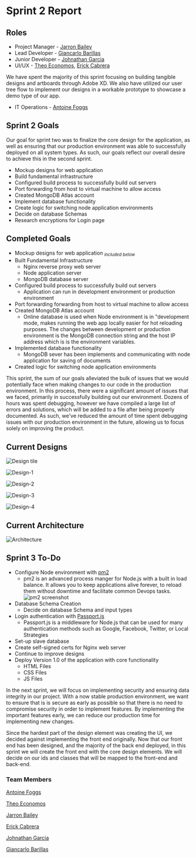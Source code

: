 # Sprint 2 Report

## Roles

- Project Manager - [Jarron Bailey](https://github.com/jarronb)
- Lead Developer - [Giancarlo Barillas](https://github.com/giancarlobarillas)
- Junior Developer - [Johnathan Garcia](https://github.com/)
- UI/UX - [Theo Economos](https://github.com/teconomo), [Erick Cabrera](https://github.com/ecabrera796)

We have spent the majority of this sprint focusing on building tangible designs and artboards through Adobe XD. We also have utilized our user tree flow to implement our designs in a workable prototype to showcase a demo type of our app. 

- IT Operations - [Antoine Foggs](https://github.com/AFoggs)

## Sprint 2 Goals

Our goal for sprint two was to finalize the core design for the application, as well as ensuring that our production environment was able to successfully deployed on all system types. As such, our goals reflect our overall desire to achieve this in the second sprint.

- Mockup designs for web application
- Build fundamental infrastructure
- Configured build process to successfully build out servers
- Port forwarding from host to virtual machine to allow access
- Created MongoDB Atlas account
- Implement database functionality
- Create logic for switching node application environments
- Decide on database Schemas
- Research encryptions for Login page

## Completed Goals

- Mockup designs for web application <sub>*included below*<sub/>
- Built Fundamental Infrastructure
  - Nginx reverse proxy web server
  - Node application server
  - MongoDB database server
- Configured build process to successfully build out servers
  - Application can run in development environment or production environment
- Port forwarding forwarding from host to virtual machine to allow access
- Created MongoDB Atlas account
  - Online database is used when Node environment is in "development mode, makes running the web app locally easier for hot reloading purposes. The changes between development or production environment is the MongoDB connection string and the host IP address which is is the environment variables.
- Implemented database functionality
  - MongoDB sever has been implements and communicating with node application for saving of documents
- Created logic for switching node application environments

This sprint, the sum of our goals alleviated the bulk of issues that we would potentially face when making changes to our code in the production environment. In this process, there were a significant amount of issues that we faced, primarily in successfully building out our environment. Dozens of hours was spent debugging, however we have compiled a large list of errors and solutions, which will be added to a file after being properly documented. As such, we've reduced the amount of time spent debugging issues with our production environment in the future, allowing us to focus solely on improving the product.

## Current Designs

![Design tile](../../images/sprint2/designs-title.PNG)

![Design-1](../../images/sprint2/design1.PNG)

![Design-2](../../images/sprint2/design2.PNG)

![Design-3](../../images/sprint2/design3.PNG)

![Design-4](../../images/sprint2/design4.PNG)

## Current Architecture

![Architecture](../../images/sprint2/arc1.PNG)


## Sprint 3 To-Do

- Configure Node environment with [pm2](http://pm2.keymetrics.io/)
  - pm2 is an advanced process manger for Node.js with a built in load balance. It allows you to keep applications alive forever, to reload them without downtime and facilitate common Devops tasks.  
    ![pm2 screenshot](../../images/sprint2/pm2.PNG)
- Database Schema Creation
  - Decide on database Schema and input types
- Login authentication with [Passport.js](http://www.passportjs.org/)
  - Passport.js is a middleware for Node.js that can be used for many authentication methods such as Google, Facebook, Twitter, or Local Strategies
- Set-up slave database
- Create self-signed certs for Nginx web server
- Continue to improve designs
- Deploy Version 1.0 of the application with core functionality
  - HTML Files
  - CSS Files
  - JS Files

In the next sprint, we will focus on implementing security and ensuring data integrity in our project. With a now stable production environment, we want to ensure that is is secure as early as possible so that there is no need to compromise security in order to implement features. By implementing the important features early, we can reduce our production time for implementing new changes.

Since the hardest part of the design element was creating the UI, we decided against implementing the front end originally. Now that our front end has been designed, and the majority of the back end deployed, in this sprint we will create the front end with the core design elements. We will decide on our ids and classes that will be mapped to the front-end and back-end.

### Team Members

[Antoine Foggs](https://github.com/AFoggs)

[Theo Economos](https://github.com/teconomo)

[Jarron Bailey](https://github.com/jarronb)

[Erick Cabrera](https://github.com/ecabrera796)

[Johnathan Garcia](https://github.com/)

[Giancarlo Barillas](https://github.com/giancarlobarillas)
